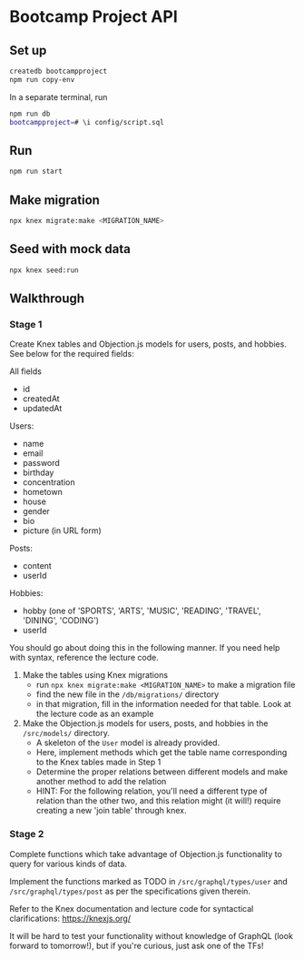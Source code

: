 # Bootcamp Project API

## Set up

```bash
createdb bootcampproject
npm run copy-env
```

In a separate terminal, run

```bash
npm run db
bootcampproject=# \i config/script.sql
```

## Run

```bash
npm run start
```

## Make migration

```bash
npx knex migrate:make <MIGRATION_NAME>
```

## Seed with mock data

```bash
npx knex seed:run
```

## Walkthrough

### Stage 1

Create Knex tables and Objection.js models for users, posts, and hobbies. See below for the required fields:

All fields

- id
- createdAt
- updatedAt

Users:

- name
- email
- password
- birthday
- concentration
- hometown
- house
- gender
- bio
- picture (in URL form)

Posts:

- content
- userId

Hobbies:

- hobby (one of 'SPORTS', 'ARTS', 'MUSIC', 'READING', 'TRAVEL', 'DINING', 'CODING')
- userId

You should go about doing this in the following manner. If you need help with syntax, reference the lecture code.

1.  Make the tables using Knex migrations
    - run `npx knex migrate:make <MIGRATION_NAME>` to make a migration file
    - find the new file in the `/db/migrations/` directory
    - in that migration, fill in the information needed for that table. Look at the lecture code as an example
2.  Make the Objection.js models for users, posts, and hobbies in the `/src/models/` directory.
    - A skeleton of the `User` model is already provided.
    - Here, implement methods which get the table name corresponding to the Knex tables made in Step 1
    - Determine the proper relations between different models and make another method to add the relation
    - HINT: For the following relation, you'll need a different type of relation than the other two, and this relation might (it will!) require creating a new 'join table' through knex.

### Stage 2

Complete functions which take advantage of Objection.js functionality to query for various kinds of data.

Implement the functions marked as TODO in `/src/graphql/types/user` and `/src/graphql/types/post` as per the specifications given therein.

Refer to the Knex documentation and lecture code for syntactical clarifications: https://knexjs.org/

It will be hard to test your functionality without knowledge of GraphQL (look forward to tomorrow!), but if you're curious, just ask one of the TFs!
